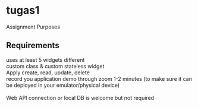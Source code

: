# tugas1

Assignment Purposes

## Requirements

uses at least 5 widgets different<br>
custom class & custom stateless widget<br>
Apply create, read, update, delete<br>
record you application demo through zoom 1-2 minutes (to make sure it can be deployed in your emulator/physical device)<br>
<br>
Web API connection or local DB is welcome but not required